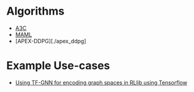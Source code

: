 # Algorithms


* [A3C](./a3c)
* [MAML](./maml)
* [APEX-DDPG][./apex_ddpg]



# Example Use-cases

* [Using TF-GNN for encoding graph spaces in RLlib using Tensorflow](https://github.com/kk-55/tf-gnn-example-for-rllib)